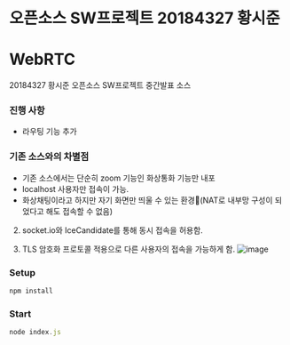 # 오픈소스 SW프로젝트 20184327 황시준

# WebRTC  
20184327 황시준 오픈소스 SW프로젝트 중간발표 소스

### 진행 사항
- 라우팅 기능 추가
	
### 기존 소스와의 차별점
- 기존 소스에서는 단순히 zoom 기능인 화상통화 기능만 내포
- localhost 사용자만 접속이 가능.
- 화상채팅이라고 하지만 자기 화면만 띄울 수 있는 환경(NAT로 내부망 구성이 되었다고 해도 접속할 수 없음)

2. socket.io와 IceCandidate를 통해 동시 접속을 허용함.

3. TLS 암호화 프로토콜 적용으로 다른 사용자의 접속을 가능하게 함. 
![image](https://user-images.githubusercontent.com/54488922/211372582-fcc942d8-6120-4375-a0b8-4c06767b0062.png)


### Setup
``` javascript
npm install
```

### Start
``` javascript
node index.js
```
